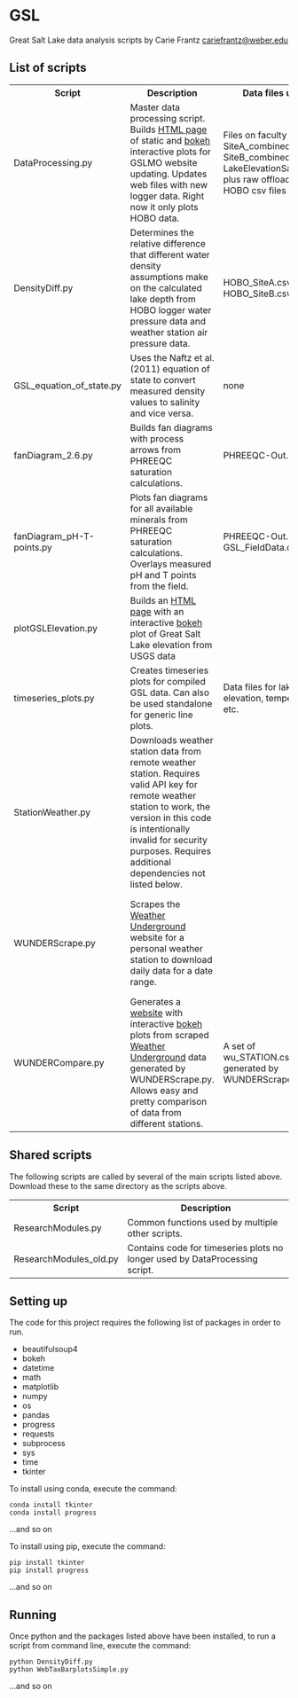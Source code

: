 # GSL
Great Salt Lake data analysis scripts
by Carie Frantz cariefrantz@weber.edu

## List of scripts
<table>
<tr><th>Script</th><th>Description</th><th>Data files used</th><th>Other requirements</th></tr>
<tr><td>DataProcessing.py</td><td>Master data processing script. Builds <a href="https://faculty.weber.edu/cariefrantz/GSL/GSLMO_plots_bokeh.html">HTML page</a> of static and <a href="https://docs.bokeh.org">bokeh</a> interactive plots for GSLMO website updating. Updates web files with new logger data. Right now it only plots HOBO data.</td><td>Files on faculty page: SiteA_combined.csv, SiteB_combined.csv, LakeElevationSaltair.csv, plus raw offloaded HOBO csv files</td><td>StationWeather.py code must be edited to add API keys before using this script.</td></tr>
<tr><td>DensityDiff.py</td><td>Determines the relative difference that different water density assumptions make on the calculated lake depth from HOBO logger water pressure data and weather station air pressure data.</td><td>HOBO_SiteA.csv, HOBO_SiteB.csv</td><td></td></tr>
<tr><td>GSL_equation_of_state.py</td><td>Uses the Naftz et al. (2011) equation of state to convert measured density values to salinity and vice versa.</td><td>none</td><td>Scripts require either density or salinity and temperature values.</td></tr>
<tr><td>fanDiagram_2.6.py</td><td>Builds fan diagrams with process arrows from PHREEQC saturation calculations.</td><td>PHREEQC-Out.csv</td><td></td></tr>
<tr><td>fanDiagram_pH-T-points.py</td><td>Plots fan diagrams for all available minerals from PHREEQC saturation calculations. Overlays measured pH and T points from the field.</td><td>PHREEQC-Out.csv, GSL_FieldData.csv</td><td></td></tr>
<tr><td>plotGSLElevation.py</td><td>Builds an <a href="https://faculty.weber.edu/cariefrantz/GSL/GSL_elevation.html">HTML page</a> with an interactive <a href="https://docs.bokeh.org">bokeh</a> plot of Great Salt Lake elevation from USGS data</td><td></td><td>ResearchModules.py</td></tr>
<tr><td>timeseries_plots.py</td><td>Creates timeseries plots for compiled GSL data. Can also be used standalone for generic line plots.</td><td>Data files for lake elevation, temperature, etc.</td><td>Can also be used with any dataframe table</td></tr>
<tr><td>StationWeather.py</td><td>Downloads weather station data from remote weather station. Requires valid API key for remote weather station to work, the version in this code is intentionally invalid for security purposes. Requires additional dependencies not listed below.</td><td></td><td>Weather station API key</td></tr>
<tr><td>WUNDERScrape.py</td><td>Scrapes the <a href="https://www.wunderground.com">Weather Underground</a> website for a personal weather station to download daily data for a date range.</td><td></td><td>This script worked with wunderground.com PWS page formatting on 6/30/2021. Any changes to the page HTML may break this script.</td></tr>
<tr><td>WUNDERCompare.py</td><td>Generates a <a href="https://faculty.weber.edu/cariefrantz/GSL/WUNDERplots.html">website</a> with interactive <a href="https://docs.bokeh.org">bokeh</a> plots from scraped <a href="https://www.wunderground.com">Weather Underground</a> data generated by WUNDERScrape.py. Allows easy and pretty comparison of data from different stations.</td><td>A set of wu_STATION.csv files generated by WUNDERScrape.py</td><td></td></tr>
</table>

## Shared scripts
The following scripts are called by several of the main scripts listed above. Download these to the same directory as the scripts above.
<table>
<tr><th>Script</th><th>Description</th></tr>
<tr><td>ResearchModules.py</td><td>Common functions used by multiple other scripts.</td></tr>
<tr><td>ResearchModules_old.py</td><td>Contains code for timeseries plots no longer used by DataProcessing script.</td></tr>
</table>

## Setting up
The code for this project requires the following list of packages in order to run.
<ul>
<li>beautifulsoup4</li>
<li>bokeh</li>
<li>datetime</li>
<li>math</li>
<li>matplotlib</li>
<li>numpy</li>
<li>os</li>
<li>pandas</li>
<li>progress</li>
<li>requests</li>
<li>subprocess</li>
<li>sys</li>
<li>time</li>
<li>tkinter</li>
</ul>

To install using conda, execute the command:

	conda install tkinter
	conda install progress
	
...and so on

To install using pip, execute the command:

	pip install tkinter
	pip install progress
	
...and so on

## Running
Once python and the packages listed above have been installed, to run a script from command line, execute the command:

	python DensityDiff.py
	python WebTaxBarplotsSimple.py
	
...and so on